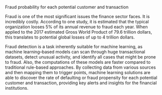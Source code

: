 Fraud probability for each potential customer and transaction

Fraud is one of the most significant issues the finance sector faces. It is incredibly costly. According to one study, it is estimated that the typical organization looses 5% of its annual revenue to fraud each year. When applied to the 2017 estimated Gross World Product of 79.6 trillion dollars, this translates to potential global losses of up to 4 trillion dollars.

Fraud detection is a task inherently suitable for machine learning, as machine learning–based models can scan through huge transactional datasets, detect unusual activity, and identify all cases that might be prone to fraud. Also, the computations of these models are faster compared to traditional rule-based approaches. By collecting data from various sources and then mapping them to trigger points, machine learning solutions are able to discover the rate of defaulting or fraud propensity for each potential customer and transaction, providing key alerts and insights for the financial institutions.
